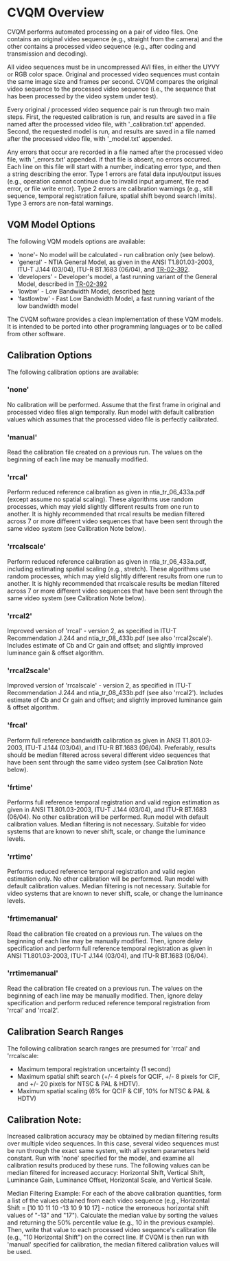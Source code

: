 # CVQM Overview
CVQM performs automated processing on a pair of video files. One contains an original video sequence (e.g., straight from the camera) and the other contains a processed video sequence (e.g., after coding and transmission and decoding). 

All video sequences must be in uncompressed AVI files, in either the UYVY or RGB color space. Original and processed video sequences must contain the same image size and frames per second. CVQM compares the original video sequence to the processed video sequence (i.e., the sequence that has been processed by the video system under test). 

Every original / processed video sequence pair is run through two main steps. First, the requested calibration is run, and results are saved in a file named after the processed video file, with '_calibration.txt' appended. Second, the requested model is run, and results are saved in a file named after the processed video file, with '_model.txt' appended.

Any errors that occur are recorded in a file named after the processed video file, with '_errors.txt' appended. If that file is absent, no errors occurred. Each line on this file will start with a number, indicating error type, and then a string describing the error. 
Type 1 errors are fatal data input/output issues (e.g., operation cannot continue due to invalid input argument, file read error, or file write error). Type 2 errors are calibration warnings (e.g., still sequence, temporal registration failure, spatial shift beyond search limits). Type 3 errors are non-fatal warnings.

## VQM Model Options
The following VQM models options are available:

* 'none'- No model will be calculated - run calibration only (see below).
* 'general' - NTIA General Model, as given in the ANSI T1.801.03-2003, ITU-T J.144 (03/04), ITU-R BT.1683 (06/04), and [TR-02-392](https://its.ntia.gov/publications/details?pub=2423). 
* 'developers' - Developer's model, a fast running variant of the General Model, described in [TR-02-392](https://its.ntia.gov/publications/details?pub=2423)
* 'lowbw' - Low Bandwidth Model, described [here](https://its.ntia.gov/publications/details?pub=2575)
* 'fastlowbw' - Fast Low Bandwidth Model, a fast running variant of the low bandwidth model 

The CVQM software provides a clean implementation of these VQM models. 
It is intended to be ported into other programming languages or to be called from other software. 

## Calibration Options
The following calibration options are available:

### 'none'
No calibration will be performed. Assume that the first frame in original and processed video files align temporally. Run model with default calibration values which assumes that the processed video file is perfectly calibrated.

### 'manual' 
Read the calibration file created on a previous run. The values on the beginning of each line may be manually modified.

### 'rrcal' 
Perform reduced reference calibration as given in ntia_tr_06_433a.pdf (except assume no spatial scaling). These algorithms use random processes, which may yield slightly different results from one run to another. 
It is highly recommended that rrcal results be median filtered across 7 or more different video sequences that have been sent through the same video system (see Calibration Note below).

### 'rrcalscale' 
Perform reduced reference calibration as given in ntia_tr_06_433a.pdf, including estimating spatial scaling (e.g., stretch). These algorithms use random processes, which may yield slightly different results from one run to another. 
It is highly recommended that rrcalscale results be median filtered across 7 or more different video sequences that have been sent through the same video system (see Calibration Note below).

### 'rrcal2' 
Improved version of 'rrcal' - version 2, as specified in ITU-T Recommendation J.244 and ntia_tr_08_433b.pdf (see also 'rrcal2scale'). Includes estimate of Cb and Cr gain and offset; and slightly improved luminance gain & offset algorithm.

### 'rrcal2scale' 
Improved version of 'rrcalscale' - version 2, as specified in ITU-T Recommendation J.244 and ntia_tr_08_433b.pdf (see also 'rrcal2'). Includes estimate of Cb and Cr gain and offset; and slightly improved luminance gain & offset algorithm.

### 'frcal' 
Perform full reference bandwidth calibration as given in ANSI T1.801.03-2003, ITU-T J.144 (03/04), and ITU-R BT.1683 (06/04). 
Preferably, results should be median filtered across several different video sequences that have been sent through the same video system (see Calibration Note below).

### 'frtime' 
Performs full reference temporal registration and valid region estimation as given in ANSI T1.801.03-2003, ITU-T J.144 (03/04), and ITU-R BT.1683 (06/04). No other calibration will be performed. 
Run model with default calibration values. Median filtering is not necessary. Suitable for video systems that are known to never shift, scale, or change the luminance levels.

### 'rrtime' 
Performs reduced reference temporal registration and valid region estimation only. No other calibration will be performed. Run model with default calibration values. Median filtering is not necessary. 
Suitable for video systems that are known to never shift, scale, or change the luminance levels.

### 'frtimemanual' 
Read the calibration file created on a previous run. The values on the beginning of each line may be manually modified. 
Then, ignore delay specification and perform full reference temporal registration as given in ANSI T1.801.03-2003, ITU-T J.144 (03/04), and ITU-R BT.1683 (06/04).

### 'rrtimemanual' 
Read the calibration file created on a previous run. The values on the beginning of each line may be manually modified. Then, ignore delay specification and perform reduced reference temporal registration from 'rrcal' and 'rrcal2'.

## Calibration Search Ranges
The following calibration search ranges are presumed for 'rrcal' and 'rrcalscale:

* Maximum temporal registration uncertainty (1 second)
* Maximum spatial shift search (+/- 4 pixels for QCIF, +/- 8 pixels for CIF, and +/- 20 pixels for NTSC & PAL & HDTV).
* Maximum spatial scaling (6% for QCIF & CIF, 10% for NTSC & PAL & HDTV)

## Calibration Note:
Increased calibration accuracy may be obtained by median filtering results over multiple video sequences. In this case, several video sequences must be run through the exact same system, with all system parameters held constant. 
Run with 'none' specified for the model, and examine all calibration results produced by these runs. The following values can be median filtered for increased accuracy: Horizontal Shift, Vertical Shift, Luminance Gain, Luminance Offset, Horizontal Scale, and Vertical Scale.

Median Filtering Example: For each of the above calibration quantities, form a list of the values obtained from each video sequence (e.g., Horizontal Shift = [10 10 11 10 -13 10 9 10 17] - notice the erroneous horizontal shift values of "-13" and "17").
Calculate the median value by sorting the values and returning the 50% percentile value (e.g., 10 in the previous example). Then, write that value to each processed video sequence's calibration file (e.g., "10 Horizontal Shift") on the correct line. 
If CVQM is then run with 'manual' specified for calibration, the median filtered calibration values will be used.
